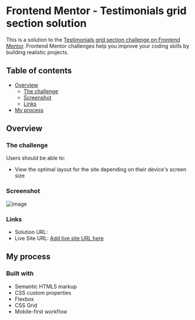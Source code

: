 # Frontend Mentor - Testimonials grid section solution

This is a solution to the [Testimonials grid section challenge on Frontend Mentor](https://www.frontendmentor.io/challenges/testimonials-grid-section-Nnw6J7Un7). Frontend Mentor challenges help you improve your coding skills by building realistic projects. 

## Table of contents

- [Overview](#overview)
  - [The challenge](#the-challenge)
  - [Screenshot](#screenshot)
  - [Links](#links)
- [My process](#my-process)
  


## Overview

### The challenge

Users should be able to:

- View the optimal layout for the site depending on their device's screen size

### Screenshot

![image](https://github.com/magname/Testamonial-grid-section/assets/60057043/d8897bf2-cf2a-4c1e-9a4e-1c5ba6540d3b)

### Links

- Solution URL: 
- Live Site URL: [Add live site URL here](https://magname.github.io/Testamonial-grid-section/)

## My process

### Built with

- Semantic HTML5 markup
- CSS custom properties
- Flexbox
- CSS Grid
- Mobile-first workflow




